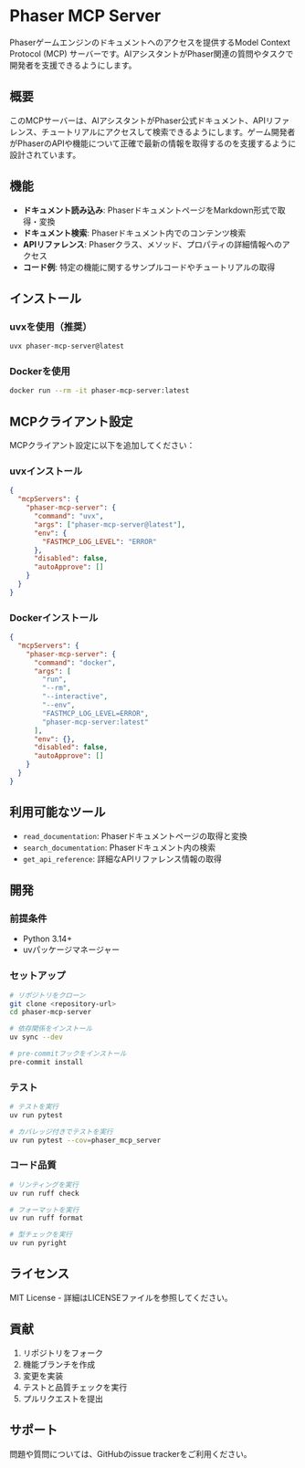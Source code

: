 # Phaser MCP Server

Phaserゲームエンジンのドキュメントへのアクセスを提供するModel Context Protocol (MCP) サーバーです。AIアシスタントがPhaser関連の質問やタスクで開発者を支援できるようにします。

## 概要

このMCPサーバーは、AIアシスタントがPhaser公式ドキュメント、APIリファレンス、チュートリアルにアクセスして検索できるようにします。ゲーム開発者がPhaserのAPIや機能について正確で最新の情報を取得するのを支援するように設計されています。

## 機能

- **ドキュメント読み込み**: PhaserドキュメントページをMarkdown形式で取得・変換
- **ドキュメント検索**: Phaserドキュメント内でのコンテンツ検索
- **APIリファレンス**: Phaserクラス、メソッド、プロパティの詳細情報へのアクセス
- **コード例**: 特定の機能に関するサンプルコードやチュートリアルの取得

## インストール

### uvxを使用（推奨）

```bash
uvx phaser-mcp-server@latest
```

### Dockerを使用

```bash
docker run --rm -it phaser-mcp-server:latest
```

## MCPクライアント設定

MCPクライアント設定に以下を追加してください：

### uvxインストール

```json
{
  "mcpServers": {
    "phaser-mcp-server": {
      "command": "uvx",
      "args": ["phaser-mcp-server@latest"],
      "env": {
        "FASTMCP_LOG_LEVEL": "ERROR"
      },
      "disabled": false,
      "autoApprove": []
    }
  }
}
```

### Dockerインストール

```json
{
  "mcpServers": {
    "phaser-mcp-server": {
      "command": "docker",
      "args": [
        "run",
        "--rm",
        "--interactive",
        "--env",
        "FASTMCP_LOG_LEVEL=ERROR",
        "phaser-mcp-server:latest"
      ],
      "env": {},
      "disabled": false,
      "autoApprove": []
    }
  }
}
```

## 利用可能なツール

- `read_documentation`: Phaserドキュメントページの取得と変換
- `search_documentation`: Phaserドキュメント内の検索
- `get_api_reference`: 詳細なAPIリファレンス情報の取得

## 開発

### 前提条件

- Python 3.14+
- uvパッケージマネージャー

### セットアップ

```bash
# リポジトリをクローン
git clone <repository-url>
cd phaser-mcp-server

# 依存関係をインストール
uv sync --dev

# pre-commitフックをインストール
pre-commit install
```

### テスト

```bash
# テストを実行
uv run pytest

# カバレッジ付きでテストを実行
uv run pytest --cov=phaser_mcp_server
```

### コード品質

```bash
# リンティングを実行
uv run ruff check

# フォーマットを実行
uv run ruff format

# 型チェックを実行
uv run pyright
```

## ライセンス

MIT License - 詳細はLICENSEファイルを参照してください。

## 貢献

1. リポジトリをフォーク
2. 機能ブランチを作成
3. 変更を実装
4. テストと品質チェックを実行
5. プルリクエストを提出

## サポート

問題や質問については、GitHubのissue trackerをご利用ください。
